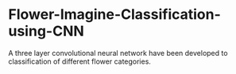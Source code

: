# Flower-Imagine-Classification-using-CNN
A three layer convolutional neural network have been developed to classification of different flower categories. 
